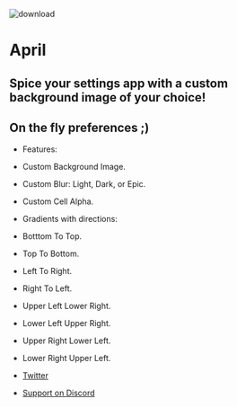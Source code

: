 ![download](https://i.imgur.com/lN0gaZ2.png)

# April

## Spice your settings app with a custom background image of your choice!

## On the fly preferences ;)

* Features:

* Custom Background Image.
* Custom Blur: Light, Dark, or Epic.
* Custom Cell Alpha.


* Gradients with directions:


* Botttom To Top.
* Top To Bottom.
* Left To Right.
* Right To Left.
* Upper Left Lower Right.
* Lower Left Upper Right.
* Upper Right Lower Left.
* Lower Right Upper Left.


* [Twitter](https://twitter.com/Lukii120)
* [Support on Discord](https://discord.com/invite/MtmMxRVjXV)